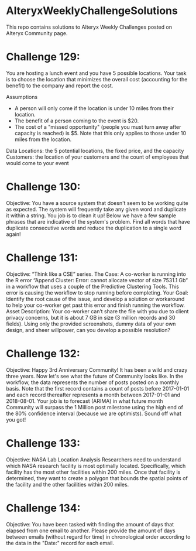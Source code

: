 # AlteryxWeeklyChallengeSolutions
This repo contains solutions to Alteryx Weekly Challenges posted on Alteryx Community page.

# Challenge 129:
You are hosting a lunch event and you have 5 possible locations. Your task is to choose the location that minimizes the overall cost (accounting for the benefit) to the company and report the cost.

Assumptions
- A person will only come if the location is under 10 miles from their location.
- The benefit of a person coming to the event is $20.
- The cost of a "missed opportunity" (people you must turn away after capacity is reached) is $5. Note that this only applies to those under 10 miles from the location.

Data
Locations: the 5 potential locations, the fixed price, and the capacity
Customers: the location of your customers and the count of employees that would come to your event

# Challenge 130:
Objective:
You have a source system that doesn't seem to be working quite as expected. The system will frequently take any given word and duplicate it within a string. You job is to clean it up! Below we have a few sample phrases that are indicative of the system's problem. Find all words that have duplicate consecutive words and reduce the duplication to a single word again! 

# Challenge 131:
Objective:
“Think like a CSE” series. 
The Case: A co-worker is running into the R error “Append Cluster: Error: cannot allocate vector of size 7531.1 Gb“ in a workflow that uses a couple of the Predictive Clustering Tools. This error is causing the workflow to stop running before completing.
Your Goal: Identify the root cause of the issue, and develop a solution or workaround to help your co-worker get past this error and finish running the workflow. 
Asset Description: Your co-worker can’t share the file with you due to client privacy concerns, but it is about 7 GB in size (3 million records and 30 fields). Using only the provided screenshots, dummy data of your own design, and sheer willpower, can you develop a possible resolution?

# Challenge 132:
Objective: Happy 3rd Anniversary Community! It has been a wild and crazy three years. Now let's see what the future of Community looks like. In the workflow, the data represents the number of posts posted on a monthly basis. Note that the first record contains a count of posts before 2017-01-01 and each record thereafter represents a month between 2017-01-01 and 2018-08-01. Your job is to forecast (ARIMA) in what future month Community will surpass the 1 Million post milestone using the high end of the 80% confidence interval (because we are optimists). Sound off what you got!

# Challenge 133:
Objective: NASA Lab Location Analysis
Researchers need to understand which NASA research facility is most optimally located. Specifically, which facility has the most other facilities within 200 miles. Once that facility is determined, they want to create a polygon that bounds the spatial points of the facility and the other facilities within 200 miles.

# Challenge 134:
Objective: You have been tasked with finding the amount of days that elapsed from one email to another. Please provide the amount of days between emails (without regard for time) in chronological order according to the data in the "Date:" record for each email.
